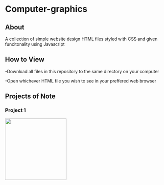 # Computer-graphics


## About

A collection of simple website design HTML files styled with CSS and given funcitonality using Javascript


## How to View 

-Download all files in this repository to the same directory on your computer

-Open whichever HTML file you wish to see in your preffered web browser


## Projects of Note

### Project 1

<img src="drawing.jpg" style="width:200px;"/>





